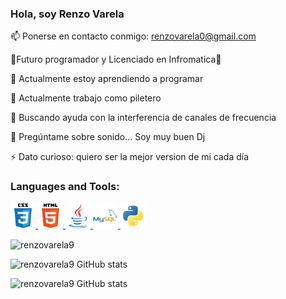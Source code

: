 ### Hola, soy Renzo Varela
📫 Ponerse en contacto conmigo: renzovarela0@gmail.com

🎉Futuro programador y Licenciado en Infromatica🎉

🌱 Actualmente estoy aprendiendo a programar

🔭 Actualmente trabajo como piletero

🤔 Buscando ayuda con la interferencia de canales de frecuencia

💬 Pregúntame sobre sonido... Soy muy buen Dj

⚡ Dato curioso: quiero ser la mejor version de mi cada día

<h3 align="left">Languages and Tools:</h3>
<p align="left"> <a href="https://www.w3schools.com/css/" target="_blank" rel="noreferrer"> <img src="https://raw.githubusercontent.com/devicons/devicon/master/icons/css3/css3-original-wordmark.svg" alt="css3" width="40" height="40"/> </a> <a href="https://www.w3.org/html/" target="_blank" rel="noreferrer"> <img src="https://raw.githubusercontent.com/devicons/devicon/master/icons/html5/html5-original-wordmark.svg" alt="html5" width="40" height="40"/> </a> <a href="https://www.java.com" target="_blank" rel="noreferrer"> <img src="https://raw.githubusercontent.com/devicons/devicon/master/icons/java/java-original.svg" alt="java" width="40" height="40"/> </a> <a href="https://www.mysql.com/" target="_blank" rel="noreferrer"> <img src="https://raw.githubusercontent.com/devicons/devicon/master/icons/mysql/mysql-original-wordmark.svg" alt="mysql" width="40" height="40"/> </a> <a href="https://www.python.org" target="_blank" rel="noreferrer"> <img src="https://raw.githubusercontent.com/devicons/devicon/master/icons/python/python-original.svg" alt="python" width="40" height="40"/> </a> </p>

<p><img align="center" src="https://github-readme-stats.vercel.app/api/top-langs?username=renzovarela9&show_icons=true&locale=en&layout=compact" alt="renzovarela9" /></p>

![renzovarela9 GitHub stats](https://github-readme-stats.vercel.app/api?username=renzovarela9&theme=radical&show_icons=true)

![renzovarela9 GitHub stats](https://indify.co/widgets/live/progressBar/0D2btSqd1sH09bWZtIZQ/api?username=renzovarela9&theme=radical&show_icons=true)

